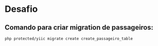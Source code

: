 # Desafio

## Comando para criar migration de passageiros:

```
php protected/yiic migrate create create_passageiro_table
```
